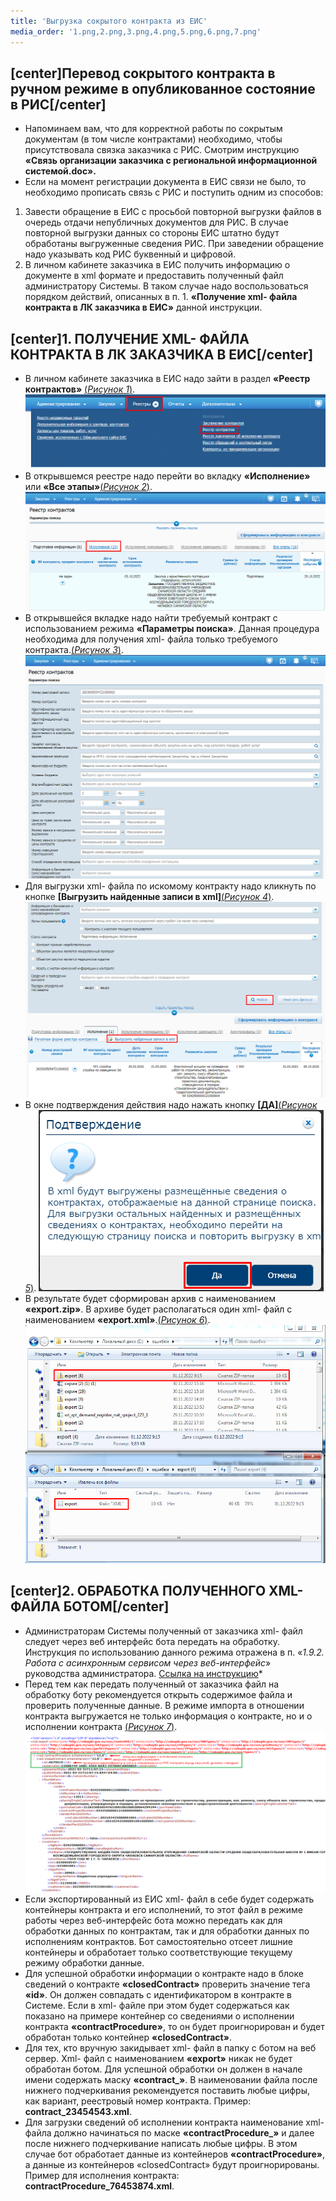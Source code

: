 ```yaml
---
title: 'Выгрузка сокрытого контракта из ЕИС'
media_order: '1.png,2.png,3.png,4.png,5.png,6.png,7.png'
---
```


## [center]**Перевод сокрытого контракта в ручном режиме в опубликованное состояние в РИС**[/center]
* Напоминаем вам, что для корректной работы по сокрытым документам (в том числе контрактами) необходимо, чтобы присутствовала связка заказчика с РИС. Смотрим инструкцию **«Связь организации заказчика с региональной информационной системой.doc».**
* Если на момент регистрации документа в ЕИС связи не было, то необходимо прописать связь с РИС и поступить одним из способов:
1. Завести обращение в ЕИС с просьбой повторной выгрузки файлов в очередь отдачи непубличных документов для РИС. В случае повторной выгрузки данных со стороны ЕИС штатно будут обработаны выгруженные сведения РИС. При заведении обращение надо указывать код РИС буквенный и цифровой.
2. В личном кабинете заказчика в ЕИС получить информацию о документе в xml формате и предоставить полученный файл администратору Системы. В таком случае надо воспользоваться порядком действий, описанных в п. 1. **«Получение xml- файла контракта в ЛК заказчика в ЕИС»** данной инструкции.
 
## [center]**1. ПОЛУЧЕНИЕ XML- ФАЙЛА КОНТРАКТА В ЛК ЗАКАЗЧИКА В ЕИС**[/center]
* В личном кабинете заказчика в ЕИС надо зайти в раздел **«Реестр контрактов»** [(*Рисунок 1*)](#ris-1).
![Рисунок 1.](1.png?id=ris-1)
* В открывшемся реестре надо перейти во вкладку **«Исполнение»** или **«Все этапы»**[(*Рисунок 2*)](#ris-1).
![Рисунок 2.](2.png?id=ris-1)
* В открывшейся вкладке надо найти требуемый контракт с использованием режима **«Параметры поиска»**. Данная процедура необходима для получения xml- файла только требуемого контракта.[(*Рисунок 3*)](#ris-1).
![Рисунок 3.](3.png?id=ris-1)
* Для выгрузки xml- файла по искомому контракту надо кликнуть по кнопке **[Выгрузить найденные записи в xml]**[(*Рисунок 4*)](#ris-1).
![Рисунок 4.](4.png?id=ris-1)
* В окне подтверждения действия надо нажать кнопку **[ДА]**[(*Рисунок 5*)](#ris-1).
![Рисунок 5.](5.png?id=ris-1)
* В результате будет сформирован архив с наименованием **«export.zip»**. В архиве будет располагаться один xml- файл с наименованием **«export.xml»**.[(*Рисунок 6*)](#ris-1).
![Рисунок 6.](6.png?id=ris-1)

##  [center]**2. ОБРАБОТКА ПОЛУЧЕННОГО XML- ФАЙЛА БОТОМ**[/center]
* Администраторам Системы полученный от заказчика xml- файл следует через веб интерфейс бота передать на обработку. Инструкция по использованию данного режима отражена в п. «*1.9.2. Работа с асинхронным сервисом через веб-интерфейс*»  руководства администратора. [Ссылка на инструкцию](https://www.keysystems.ru/products/government-purchases/web-torgi-ks/)*
* Перед тем как передать полученный от заказчика файл на обработку боту рекомендуется открыть содержимое файла и проверить полученные данные. В режиме импорта в отношении контракта выгружается не только информация о контракте, но и о исполнении контракта [(*Рисунок 7*)](#ris-1).
![Рисунок 7.](7.png?id=ris-1)
* Если экспортированный из ЕИС xml- файл в себе будет содержать контейнеры контракта и его исполнений, то этот файл в режиме работы через веб-интерфейс бота можно передать как для обработки данных по контрактам, так и для обработки данных по исполнениям контрактов. Бот самостоятельно отсеет лишние контейнеры и обработает только соответствующие текущему режиму обработки данные.
* Для успешной обработки информации о контракте надо в блоке сведений о контракте **«closedContract»** проверить значение тега **«id»**. Он должен совпадать с идентификатором в контракте в Системе. Если в xml- файле при этом будет содержаться как показано на примере контейнер со сведениями о исполнении контракта **«contractProcedure»**, то он будет проигнорирован и будет обработан только контейнер **«closedContract»**.
* Для тех, кто вручную закидывает xml- файл в папку с ботом на веб сервер. Xml- файл с наименованием **«export»** никак не будет обработан ботом. Для успешной обработки он должен в начале имени содержать маску **«contract_»**. В наименовании файла после нижнего подчеркивания рекомендуется поставить любые цифры, как вариант, реестровый номер контракта. Пример: **contract_23454543.xml**.
* Для загрузки сведений об исполнении контракта наименование xml- файла должно начинаться по маске **«contractProcedure_»** и далее после нижнего подчеркивание написать любые цифры. В этом случае бот обработает данные из контейнеров **«contractProcedure»**, а данные из контейнеров «closedContract» будут проигнорированы. Пример для исполнения контракта: **contractProcedure_76453874.xml**.